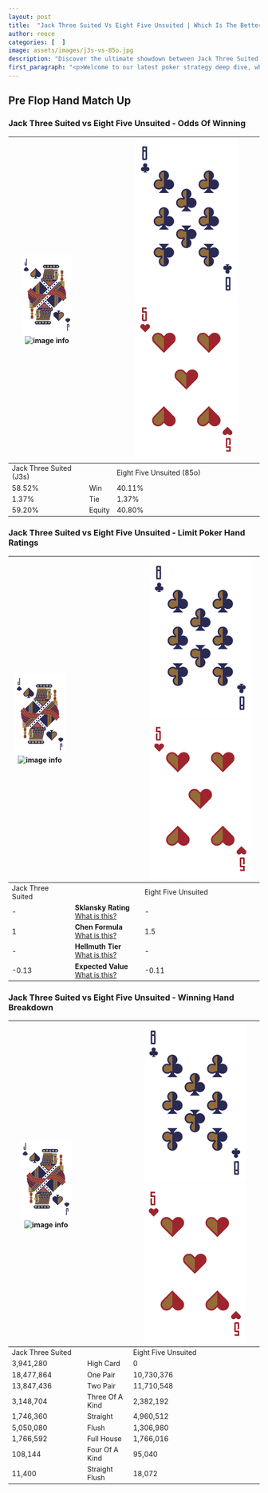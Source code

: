 ```yaml
---
layout: post
title:  "Jack Three Suited Vs Eight Five Unsuited | Which Is The Better Hand In Poker? A Complete Guide"
author: reece
categories: [  ]
image: assets/images/j3s-vs-85o.jpg
description: "Discover the ultimate showdown between Jack Three Suited and Eight Five Unsuited in poker! Uncover the odds, strategies, and scenarios where one hand triumphs over the other. Get ready to up your poker game with this thrilling analysis."
first_paragraph: "<p>Welcome to our latest poker strategy deep dive, where we're pitting two distinct hands against each other in a high-stakes showdown: Jack Three Suited vs Eight Five Unsuited.</p><p>In the dynamic world of poker, every decision counts, and knowing which hand holds the upper hand is key to your success at the table.</p><p>In this article, we'll dissect these two hands, explore the scenarios where one dominates the other, and equip you with the knowledge to make strategic choices that can tip the odds in your favor.</p><p>Get ready to unravel the intriguing dynamics of these poker hands and elevate your game to new heights.</p>"
---
```




[comment]: # (sp0)

## Pre Flop Hand Match Up

<div class="table hand-ratings" markdown="1"> 



### Jack Three Suited vs Eight Five Unsuited - Odds Of Winning


    
| ![image info](assets/images/hand1/J.png) ![image info](assets/images/hand1/3s.png) |  | ![image info](assets/images/hand2/8.png) ![image info](assets/images/hand2/5o.png) |
| -------- | -------- | -------- |
| Jack Three Suited (J3s) |  | Eight Five Unsuited (85o) |
| 58.52% | Win | 40.11% |
| 1.37% | Tie | 1.37% |
| 59.20% | Equity | 40.80% |




[comment]: # (sp1)



### Jack Three Suited vs Eight Five Unsuited - Limit Poker Hand Ratings


    
| ![image info](assets/images/hand1/J.png) ![image info](assets/images/hand1/3s.png) |  | ![image info](assets/images/hand2/8.png) ![image info](assets/images/hand2/5o.png) |
| -------- | -------- | -------- |
| Jack Three Suited |  | Eight Five Unsuited |
| - | **Sklansky Rating** [What is this?](/sklansky-rating-explained) | - |
| 1 | **Chen Formula** [What is this?](/chen-formula-explained) | 1.5 |
| - | **Hellmuth Tier** [What is this?](/Hellmuth-tier-explained) | - |
| -0.13 | **Expected Value** [What is this?](/expected-value-explained) | -0.11 |




[comment]: # (sp2)



### Jack Three Suited vs Eight Five Unsuited - Winning Hand Breakdown


    
| ![image info](assets/images/hand1/J.png) ![image info](assets/images/hand1/3s.png) |  | ![image info](assets/images/hand2/8.png) ![image info](assets/images/hand2/5o.png) |
| -------- | -------- | -------- |
| Jack Three Suited |  | Eight Five Unsuited |
| 3,941,280 | High Card | 0 |
| 18,477,864 | One Pair | 10,730,376 |
| 13,847,436 | Two Pair | 11,710,548 |
| 3,148,704 | Three Of A Kind | 2,382,192 |
| 1,746,360 | Straight | 4,960,512 |
| 5,050,080 | Flush | 1,306,980 |
| 1,766,592 | Full House | 1,766,016 |
| 108,144 | Four Of A Kind | 95,040 |
| 11,400 | Straight Flush | 18,072 |




[comment]: # (sp3)



</div>

[comment]: # (sp4)



[comment]: # (sp5)

